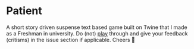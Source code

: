# Patient
A short story driven suspense text based game built on Twine that I made as a Freshman in university. 
Do (not) [play] through and give your feedback (critisms) in the issue section if applicable. 
Cheers 🎉

[play]: https://patient-the-game.onrender.com

